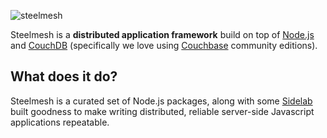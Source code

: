 ![steelmesh](https://github.com/sidelab/steelmesh/raw/master/assets/steelmesh.png)

Steelmesh is a __distributed application framework__ build on top of [Node.js](http://nodejs.org/) and [CouchDB](http://couchdb.apache.org/) (specifically we love using [Couchbase](http://www.couchbase.org/) community editions).

## What does it do?

Steelmesh is a curated set of Node.js packages, along with some [Sidelab](http://www.sidelab.com) built goodness to make writing distributed, reliable server-side Javascript applications repeatable.

